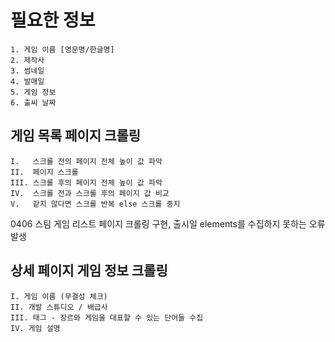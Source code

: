 # 필요한 정보

```
1. 게임 이름 [영문명/한글명]
2. 제작사 
3. 썸네일 
4. 발매일
5. 게임 정보 
6. 출씨 날짜 
```
## 게임 목록 페이지 크롤링

```
I.   스크롤 전의 페이지 전체 높이 값 파악
II.  페이지 스크롤 
III. 스크롤 후의 페이지 전체 높이 값 파악
IV.  스크롤 전과 스크롤 후의 페이지 값 비교
V.   같지 않다면 스크롤 반복 else 스크롤 중지  
```

0406 스팀 게임 리스트 페이지 크롤링 구현, 출시일 elements를 수집하지 못하는 오류 발생

## 상세 페이지 게임 정보 크롤링 
```
I. 게임 이름 (무결성 체크)
II. 개발 스튜디오 / 배급사 
III. 태그 - 장르와 게임을 대표할 수 있는 단어들 수집
IV. 게임 설명 
```

